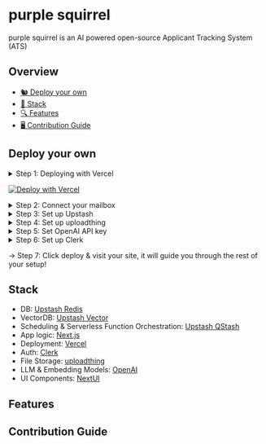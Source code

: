 # purple squirrel
purple squirrel is an AI powered open-source Applicant Tracking System (ATS)

## Overview
- [🐿️ Deploy your own](#deploy-your-own)
- [🥞 Stack](#stack)
- [🔍 Features](#features)
- [🖥️ Contribution Guide](#contribution-guide)

## Deploy your own
<details>
  <summary>Step 1: Deploying with Vercel</summary>

  1. Click the button below.
  2. Connect your GitHub account & create a Git repository as described.
  3. Fill the environment variables as described in the next steps.
</details>

[![Deploy with Vercel](https://vercel.com/button)](https://vercel.com/new/clone?repository-url=https%3A%2F%2Fgithub.com%2Fyunusemreozdemir%2Fpurple-squirrel&env=UPSTASH_REDIS_REST_URL,UPSTASH_REDIS_REST_TOKEN,UPSTASH_VECTOR_REST_URL,UPSTASH_VECTOR_REST_TOKEN,QSTASH_URL,QSTASH_TOKEN,IMAP_USERNAME,IMAP_PASSWORD,IMAP_HOST,IMAP_PORT,UPLOADTHING_SECRET,UPLOADTHING_APP_ID,NEXT_PUBLIC_CLERK_PUBLISHABLE_KEY,CLERK_SECRET_KEY,NEXT_PUBLIC_CLERK_SIGN_IN_URL,NEXT_PUBLIC_CLERK_SIGN_UP_URL,OPENAI_API_KEY,BASIC_AUTH_PASSWORD)

<details>
  <summary>Step 2: Connect your mailbox</summary>

  **Note:** This tutorial will be based on Gmail, but you can set up an IMAP connection with any other provider.
  1. Complete the following steps described in [this tutorial](https://support.google.com/a/answer/9003945#imap_gmail&zippy=%2Cstep-turn-on-imap-in-gmail%2Cstep-create-and-use-app-passwords%2Cstep-turn-on-less-secure-apps).
     * Turn on Less secure apps.
     * Create and use App Passwords.
     * Turn on IMAP in Gmail.
  2. Fill the following environment variables in Vercel:
     * IMAP_USERNAME: Your mail address
     * IMAP_PASSWORD: App Password you generated
     * IMAP_HOST: imap.gmail.com
     * IMAP_PORT: 993
</details>

<details>
  <summary>Step 3: Set up Upstash</summary>

  1. Open an Upstash account.
  2. Switch to [Redis tab in Console](https://console.upstash.com/redis).
  3. Click Create database.
  4. Think of a name and select a primary region close to your users.<br/>
     <img width="511" alt="create-redis-database" src="https://github.com/yunusemreozdemir/purple-squirrel/assets/47982397/3dea59e2-a910-4bbb-84c0-19007cb2bbf9">

  5. Click Next -> Click Create.
  6. Fill the following environment variables in Vercel, which can be found and copied in your database page:
     * UPSTASH_REDIS_REST_URL
     * UPSTASH_REDIS_REST_TOKEN<br/><br/>
     <img width="431" alt="redis-tokens" src="https://github.com/yunusemreozdemir/purple-squirrel/assets/47982397/b78d08e4-c812-4c7c-873d-93cdcc274ce2">
  7. Switch to [Vector tab in Console](https://console.upstash.com/vector).
  8. Click Create Index.
  9. Think of a name and select a region close to your users, Embedding Model, Dimensions and Metric should be set like below.<br/>
      <img width="548" alt="Screenshot 2024-06-11 at 16 38 03" src="https://github.com/yunusemreozdemir/purple-squirrel/assets/47982397/56cfedf3-969a-4c03-a7fd-49e96d026922">
  10. Click Next -> Click Create.
  11. Fill the following environment variables in Vercel, which can be found and copied in your index page:
      * UPSTASH_VECTOR_REST_URL: Your endpoint
      * UPSTASH_VECTOR_REST_TOKEN<br/><br/>
      <img width="971" alt="Screenshot 2024-06-11 at 16 40 48" src="https://github.com/yunusemreozdemir/purple-squirrel/assets/47982397/780e6354-421f-467e-a2e3-e107133ab0d3">
  12. Switch to [QStash tab in Console](https://console.upstash.com/qstash)
  13. Fill the following environment variables in Vercel, which can be found and copied in your QStash page:
      * QSTASH_URL
      * QSTASH_TOKEN<br/><br/>
        <img width="367" alt="qstash-tokens" src="https://github.com/yunusemreozdemir/purple-squirrel/assets/47982397/8811172b-113f-4505-bacc-cba8365e6763">

</details>

<details>
  <summary>Step 4: Set up uploadthing</summary>

  1. Sign in to uploadthing.
  2. Click Create a new app.
  3. Think of a name and select an app default region close to your users.<br/>
     <img width="376" alt="uploadthing-create" src="https://github.com/yunusemreozdemir/purple-squirrel/assets/47982397/5d297e6d-0db5-4a4d-8588-4d383831e9ed">

  4. Fill the following environment variables in Vercel, which can be found and copied in the API Keys tab:
     * UPLOADTHING_SECRET
     * UPLOADTHING_APP_ID<br/><br/>
     <img width="1246" alt="uploadthing-keys" src="https://github.com/yunusemreozdemir/purple-squirrel/assets/47982397/24c585e9-367b-43cf-910b-973e3c2495fd">

</details>

<details>
  <summary>Step 5: Set OpenAI API key</summary>

  1. Go to [OpenAI Platform -> API keys](https://platform.openai.com/api-keys) and login to your account.
  2. Click Create new secret key.
  3. Enter a name and click Create secret key.<br/>
     <img width="506" alt="openai-key" src="https://github.com/yunusemreozdemir/purple-squirrel/assets/47982397/e41693b9-e95e-4fd6-8971-f94acc78fbd6">
  4. Don't forget to copy and save your key. Fill the following environment variable in Vercel:
     * OPENAI_API_KEY
</details>

<details>
  <summary>Step 6: Set up Clerk</summary>

  1. Sign in to Clerk and create an application.
  2. Select a project name and your preferred sign in options.
  3. Fill the following environment variables in Vercel, which can be found and copied in the API keys tab:
     * NEXT_PUBLIC_CLERK_PUBLISHABLE_KEY
     * CLERK_SECRET_KEY
     * NEXT_PUBLIC_CLERK_SIGN_IN_URL: /sign-in
     * NEXT_PUBLIC_CLERK_SIGN_UP_URL: /sign-up
       <img width="1078" alt="clerk-keys" src="https://github.com/yunusemreozdemir/purple-squirrel/assets/47982397/df42e8b9-cb10-4ba9-ad16-559505a95048">
  4. **Now we will create ourselves user and make it admin. We will only need to do this once as Recruiter and Admin roles can easily be given in Admin Dashboard inside our application.**
  5. 

     
</details>

→ Step 7: Click deploy & visit your site, it will guide you through the rest of your setup!

## Stack
- DB: [Upstash Redis](https://upstash.com)
- VectorDB: [Upstash Vector](https://upstash.com)
- Scheduling & Serverless Function Orchestration: [Upstash QStash](https://upstash.com)
- App logic: [Next.js](https://nextjs.org)
- Deployment: [Vercel](https://vercel.com)
- Auth: [Clerk](https://clerk.com)
- File Storage: [uploadthing](https://uploadthing.com)
- LLM & Embedding Models: [OpenAI](https://openai.com)
- UI Components: [NextUI](https://nextui.org)

## Features

## Contribution Guide

